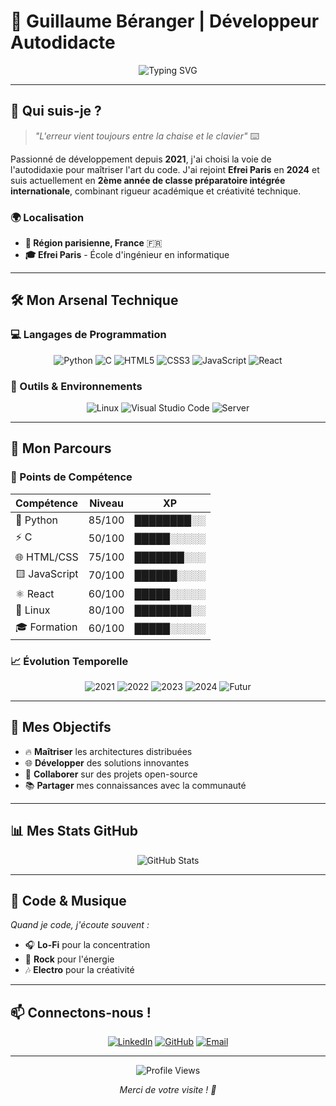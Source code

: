 # 🚀 Guillaume Béranger | Développeur Autodidacte

<div align="center">
  <img src="https://readme-typing-svg.herokuapp.com?font=Fira+Code&weight=500&size=25&pause=1000&color=4F46E5&center=true&vCenter=true&width=435&lines=Hello+World!+%F0%9F%91%8B;Bonjour+le+monde!+%F0%9F%91%8B;Hola+mundo!+%F0%9F%91%8B" alt="Typing SVG" />
</div>

---

## 🎯 Qui suis-je ?

> *"L'erreur vient toujours entre la chaise et le clavier"* ⌨️

Passionné de développement depuis **2021**, j'ai choisi la voie de l'autodidaxie pour maîtriser l'art du code. J'ai rejoint **Efrei Paris** en **2024** et suis actuellement en **2ème année de classe préparatoire intégrée internationale**, combinant rigueur académique et créativité technique.

### 🌍 Localisation
- **📍 Région parisienne, France** 🇫🇷
- **🎓 Efrei Paris** - École d'ingénieur en informatique

---

## 🛠️ Mon Arsenal Technique

### 💻 Langages de Programmation
<div align="center">
  
  ![Python](https://img.shields.io/badge/Python-3776AB?style=for-the-badge&logo=python&logoColor=white)
  ![C](https://img.shields.io/badge/C-00599C?style=for-the-badge&logo=c&logoColor=white)
  ![HTML5](https://img.shields.io/badge/HTML5-E34F26?style=for-the-badge&logo=html5&logoColor=white)
  ![CSS3](https://img.shields.io/badge/CSS3-1572B6?style=for-the-badge&logo=css3&logoColor=white)
  ![JavaScript](https://img.shields.io/badge/JavaScript-F7DF1E?style=for-the-badge&logo=javascript&logoColor=black)
  ![React](https://img.shields.io/badge/React-20232A?style=for-the-badge&logo=react&logoColor=61DAFB)
  
</div>

### 🔧 Outils & Environnements
<div align="center">
  
  ![Linux](https://img.shields.io/badge/Linux-FCC624?style=for-the-badge&logo=linux&logoColor=black)
  ![Visual Studio Code](https://img.shields.io/badge/Visual%20Studio%20Code-007ACC?style=for-the-badge&logo=visual-studio-code&logoColor=white)
  ![Server](https://img.shields.io/badge/Server-Administration-4F46E5?style=for-the-badge&logo=server&logoColor=white)
  
</div>

---

## 🚀 Mon Parcours

### 🎯 Points de Compétence

<div align="center">
  
  | **Compétence** | **Niveau** | **XP** |
  |:---------------|:----------:|:------:|
  | 🐍 Python | 85/100 | ████████░░ |
  | ⚡ C | 50/100 | █████░░░░░ |
  | 🌐 HTML/CSS | 75/100 | ███████░░░ |
  | 🟨 JavaScript | 70/100 | ██████░░░░ |
  | ⚛️ React | 60/100 | █████░░░░░ |
  | 🐧 Linux | 80/100 | ████████░░ |
  | 🎓 Formation | 60/100 | █████░░░░░ |
  
</div>

### 📈 Évolution Temporelle

<div align="center">
  
  ![2021](https://img.shields.io/badge/2021-Début_Autodidacte-4F46E5?style=for-the-badge)
  ![2022](https://img.shields.io/badge/2022-Python_Master-3776AB?style=for-the-badge)
  ![2023](https://img.shields.io/badge/2023-Linux_%26_Web-00599C?style=for-the-badge)
  ![2024](https://img.shields.io/badge/2024-Efrei_%26_C-10B981?style=for-the-badge)
  ![Futur](https://img.shields.io/badge/Futur-Ingénieur-FF6B6B?style=for-the-badge)
  
</div>

---

## 🎯 Mes Objectifs

- 🔥 **Maîtriser** les architectures distribuées
- 🌐 **Développer** des solutions innovantes
- 🤝 **Collaborer** sur des projets open-source
- 📚 **Partager** mes connaissances avec la communauté

---

## 📊 Mes Stats GitHub

<div align="center">
  <img src="https://github-readme-stats.vercel.app/api?username=leonon93&show_icons=true&theme=radical" alt="GitHub Stats" />
</div>

---

## 🎵 Code & Musique

*Quand je code, j'écoute souvent :*
- 🎧 **Lo-Fi** pour la concentration
- 🎸 **Rock** pour l'énergie
- 🎶 **Electro** pour la créativité

---

## 📫 Connectons-nous !

<div align="center">
  
  [![LinkedIn](https://img.shields.io/badge/LinkedIn-0077B5?style=for-the-badge&logo=linkedin&logoColor=white)](https://linkedin.com/in/guillaume-béranger-1b7518327)
  [![GitHub](https://img.shields.io/badge/GitHub-100000?style=for-the-badge&logo=github&logoColor=white)](https://github.com/leonon93)
  [![Email](https://img.shields.io/badge/Email-D14836?style=for-the-badge&logo=gmail&logoColor=white)](mailto:your-email@example.com)
  
</div>

---

<div align="center">
  
  ![Profile Views](https://komarev.com/ghpvc/?username=leonon93&color=blueviolet&style=for-the-badge)
  
  *Merci de votre visite ! 👋*
  
</div>
